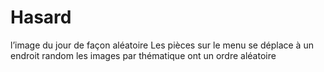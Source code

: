 # Hasard

l’image du jour de façon aléatoire
Les pièces sur le menu se déplace à un endroit random
les images par thématique ont un ordre aléatoire